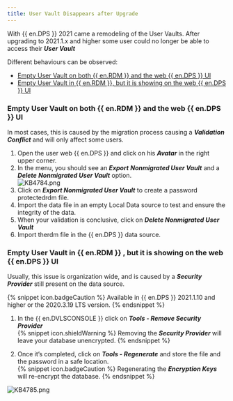 ```yaml
---
title: User Vault Disappears after Upgrade
---
```

With {{ en.DPS }} 2021 came a remodeling of the User Vaults. After upgrading to 2021.1.x and higher some user could no longer be able to access their ***User Vault***  

Different behaviours can be observed:  

* <a href="#one">Empty User Vault on both {{ en.RDM }} and the web {{ en.DPS }} UI</a>
* <a href="#both">Empty User Vault in {{ en.RDM }}, but it is showing on the web {{ en.DPS }} UI</a>

### Empty User Vault on both {{ en.RDM }} and the web {{ en.DPS }} UI
<a name="one"></a>

In most cases, this is caused by the migration process causing a ***Validation Conflict*** and will only affect some users.  

1. Open the user web {{ en.DPS }} and click on his ***Avatar*** in the right upper corner.
1. In the menu, you should see an ***Export***   ***Nonmigrated User Vault*** and a ***Delete***   ***Nonmigrated User Vault*** option.  
![KB4784.png](/img/en/kb/KB4784.png)
1. Click on ***Export Nonmigrated User Vault*** to create a password protectedrdm file.
1. Import the data file in an empty Local Data source to test and ensure the integrity of the data.
1. When your validation is conclusive, click on ***Delete Nonmigrated User Vault***
1. Import therdm file in the {{ en.DPS }} data source.

### Empty User Vault in {{ en.RDM }} , but it is showing on the web {{ en.DPS }} UI
<a name="both"></a>

Usually, this issue is organization wide, and is caused by a ***Security Provider*** still present on the data source.  

{% snippet icon.badgeCaution %}
Available in {{ en.DPS }} 2021.1.10 and higher or the 2020.3.19 LTS version.
{% endsnippet %}  

1. In the {{ en.DVLSCONSOLE }} click on ***Tools - Remove Security Provider***  
{% snippet icon.shieldWarning %}
Removing the ***Security Provider*** will leave your database unencrypted.
{% endsnippet %}  

2. Once it’s completed, click on ***Tools - Regenerate*** and store the file and the password in a safe location.  
{% snippet icon.badgeCaution %}
Regenerating the ***Encryption Keys*** will re-encrypt the database.
{% endsnippet %}  

![KB4785.png](/img/en/kb/KB4785.png)
